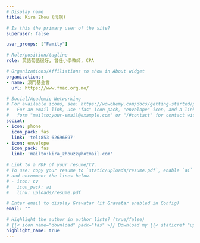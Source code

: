 ```yaml
---
# Display name
title: Kira Zhou (母親)

# Is this the primary user of the site?
superuser: false

user_groups: ["Family"]

# Role/position/tagline
role: 英語葡語很好, 曾任小學教師, CPA

# Organizations/Affiliations to show in About widget
organizations:
- name: 澳門基金會
  url: https://www.fmac.org.mo/

# Social/Academic Networking
# For available icons, see: https://wowchemy.com/docs/getting-started/page-builder/#icons
#   For an email link, use "fas" icon pack, "envelope" icon, and a link in the
#   form "mailto:your-email@example.com" or "/#contact" for contact widget.
social:
- icon: phone
  icon_pack: fas
  link: 'tel:853 62696897'
- icon: envelope
  icon_pack: fas
  link: 'mailto:kira_zhouzz@hotmail.com'

# Link to a PDF of your resume/CV.
# To use: copy your resume to `static/uploads/resume.pdf`, enable `ai` icons in `params.toml`, 
# and uncomment the lines below.
# - icon: cv
#   icon_pack: ai
#   link: uploads/resume.pdf

# Enter email to display Gravatar (if Gravatar enabled in Config)
email: ""

# Highlight the author in author lists? (true/false)
# {{< icon name="download" pack="fas" >}} Download my {{< staticref "uploads/demo_resume.pdf" "newtab" >}}resumé{{< /staticref >}}.
highlight_name: true
---
```

